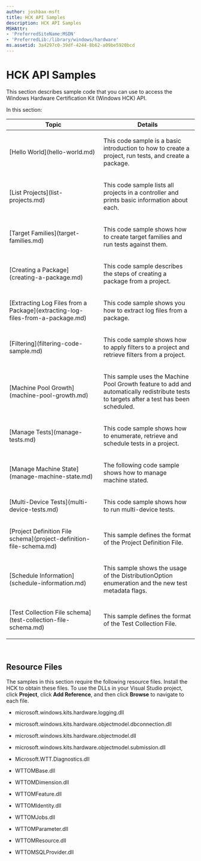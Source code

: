 ```yaml
---
author: joshbax-msft
title: HCK API Samples
description: HCK API Samples
MSHAttr:
- 'PreferredSiteName:MSDN'
- 'PreferredLib:/library/windows/hardware'
ms.assetid: 3a4297c0-39df-4244-8b62-a09be5920bcd
---
```


# HCK API Samples


This section describes sample code that you can use to access the Windows Hardware Certification Kit (Windows HCK) API.

In this section:

<table>
<colgroup>
<col width="50%" />
<col width="50%" />
</colgroup>
<thead>
<tr class="header">
<th>Topic</th>
<th>Details</th>
</tr>
</thead>
<tbody>
<tr class="odd">
<td><p>[Hello World](hello-world.md)</p></td>
<td><p>This code sample is a basic introduction to how to create a project, run tests, and create a package.</p></td>
</tr>
<tr class="even">
<td><p>[List Projects](list-projects.md)</p></td>
<td><p>This code sample lists all projects in a controller and prints basic information about each.</p></td>
</tr>
<tr class="odd">
<td><p>[Target Families](target-families.md)</p></td>
<td><p>This code sample shows how to create target families and run tests against them.</p></td>
</tr>
<tr class="even">
<td><p>[Creating a Package](creating-a-package.md)</p></td>
<td><p>This code sample describes the steps of creating a package from a project.</p></td>
</tr>
<tr class="odd">
<td><p>[Extracting Log Files from a Package](extracting-log-files-from-a-package.md)</p></td>
<td><p>This code sample shows you how to extract log files from a package.</p></td>
</tr>
<tr class="even">
<td><p>[Filtering](filtering-code-sample.md)</p></td>
<td><p>This code sample shows how to apply filters to a project and retrieve filters from a project.</p></td>
</tr>
<tr class="odd">
<td><p>[Machine Pool Growth](machine-pool-growth.md)</p></td>
<td><p>This sample uses the Machine Pool Growth feature to add and automatically redistribute tests to targets after a test has been scheduled.</p></td>
</tr>
<tr class="even">
<td><p>[Manage Tests](manage-tests.md)</p></td>
<td><p>This code sample shows how to enumerate, retrieve and schedule tests in a project.</p></td>
</tr>
<tr class="odd">
<td><p>[Manage Machine State](manage-machine-state.md)</p></td>
<td><p>The following code sample shows how to manage machine stated.</p></td>
</tr>
<tr class="even">
<td><p>[Multi-Device Tests](multi-device-tests.md)</p></td>
<td><p>This code sample shows how to run multi-device tests.</p></td>
</tr>
<tr class="odd">
<td><p>[Project Definition File schema](project-definition-file-schema.md)</p></td>
<td><p>This sample defines the format of the Project Definition File.</p></td>
</tr>
<tr class="even">
<td><p>[Schedule Information](schedule-information.md)</p></td>
<td><p>This sample shows the usage of the DistributionOption enumeration and the new test metadata flags.</p></td>
</tr>
<tr class="odd">
<td><p>[Test Collection File schema](test-collection-file-schema.md)</p></td>
<td><p>This sample defines the format of the Test Collection File.</p></td>
</tr>
</tbody>
</table>

 

## Resource Files


The samples in this section require the following resource files. Install the HCK to obtain these files. To use the DLLs in your Visual Studio project, click **Project**, click **Add Reference**, and then click **Browse** to navigate to each file.

-   microsoft.windows.kits.hardware.logging.dll

-   microsoft.windows.kits.hardware.objectmodel.dbconnection.dll

-   microsoft.windows.kits.hardware.objectmodel.dll

-   microsoft.windows.kits.hardware.objectmodel.submission.dll

-   Microsoft.WTT.Diagnostics.dll

-   WTTOMBase.dll

-   WTTOMDimension.dll

-   WTTOMFeature.dll

-   WTTOMIdentity.dll

-   WTTOMJobs.dll

-   WTTOMParameter.dll

-   WTTOMResource.dll

-   WTTOMSQLProvider.dll

 

 






